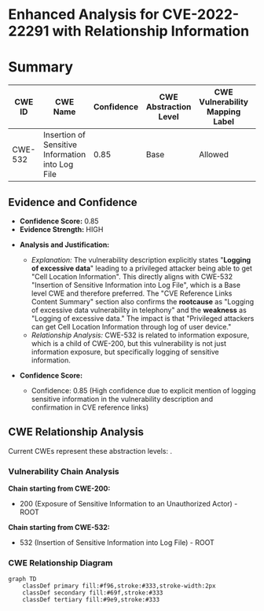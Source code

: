 # Enhanced Analysis for CVE-2022-22291 with Relationship Information

# Summary
| CWE ID  | CWE Name                               | Confidence | CWE Abstraction Level | CWE Vulnerability Mapping Label | CWE-Vulnerability Mapping Notes |
| ------- | -------------------------------------- | ---------- | --------------------- | ------------------------------- | ----------------------------- |
| CWE-532 | Insertion of Sensitive Information into Log File | 0.85       | Base                  | Allowed                         |                               |

## Evidence and Confidence

*   **Confidence Score:** 0.85
*   **Evidence Strength:** HIGH

- **Analysis and Justification:**
  - *Explanation:* The vulnerability description explicitly states "**Logging of excessive data**" leading to a privileged attacker being able to get "Cell Location Information". This directly aligns with CWE-532 "Insertion of Sensitive Information into Log File", which is a Base level CWE and therefore preferred. The "CVE Reference Links Content Summary" section also confirms the **rootcause** as "Logging of excessive data vulnerability in telephony" and the **weakness** as "Logging of excessive data." The impact is that "Privileged attackers can get Cell Location Information through log of user device."
  - *Relationship Analysis:* CWE-532 is related to information exposure, which is a child of CWE-200, but this vulnerability is not just information exposure, but specifically logging of sensitive information.

- **Confidence Score:**
  - Confidence: 0.85 (High confidence due to explicit mention of logging sensitive information in the vulnerability description and confirmation in CVE reference links)


## CWE Relationship Analysis

Current CWEs represent these abstraction levels: .


### Vulnerability Chain Analysis

**Chain starting from CWE-200:**
- 200 (Exposure of Sensitive Information to an Unauthorized Actor) - ROOT


**Chain starting from CWE-532:**
- 532 (Insertion of Sensitive Information into Log File) - ROOT



### CWE Relationship Diagram

```mermaid
graph TD
    classDef primary fill:#f96,stroke:#333,stroke-width:2px
    classDef secondary fill:#69f,stroke:#333
    classDef tertiary fill:#9e9,stroke:#333
```

